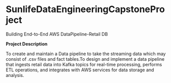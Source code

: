 # SunlifeDataEngineeringCapstoneProject
Building End-to-End AWS DataPipeline-Retail DB


**Project Description**

To create and maintain a Data pipeline to take the streaming data which may consist of .csv files and fact tables.To design and implement a data pipeline that ingests retail data into Kafka topics for real-time processing, performs ETL operations, and integrates with AWS services for data storage and analysis.
